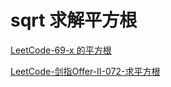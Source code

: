 # sqrt 求解平方根



[LeetCode-69-x 的平方根 ](https://leetcode.cn/problems/sqrtx/)

[LeetCode-剑指Offer-II-072-求平方根](https://leetcode.cn/problems/jJ0w9p/)

